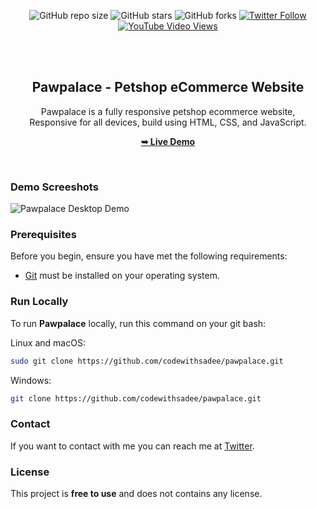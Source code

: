 <div align="center">
  
  ![GitHub repo size](https://img.shields.io/github/repo-size/codewithsadee/pawpalace)
  ![GitHub stars](https://img.shields.io/github/stars/codewithsadee/pawpalace?style=social)
  ![GitHub forks](https://img.shields.io/github/forks/codewithsadee/pawpalace?style=social)
[![Twitter Follow](https://img.shields.io/twitter/follow/codewithsadee_?style=social)](https://twitter.com/intent/follow?screen_name=codewithsadee_)
  [![YouTube Video Views](https://img.shields.io/youtube/views/xOCeFuhDocA?style=social)](https://youtu.be/xOCeFuhDocA)

  <br />
  <br />

  <h2 align="center">Pawpalace - Petshop eCommerce Website</h2>

  Pawpalace is a fully responsive petshop ecommerce website, <br />Responsive for all devices, build using HTML, CSS, and JavaScript.

  <a href="https://codewithsadee.github.io/pawpalace/"><strong>➥ Live Demo</strong></a>

</div>

<br />

### Demo Screeshots

![Pawpalace Desktop Demo](./readme-images/desktop.png "Desktop Demo")

### Prerequisites

Before you begin, ensure you have met the following requirements:

* [Git](https://git-scm.com/downloads "Download Git") must be installed on your operating system.

### Run Locally

To run **Pawpalace** locally, run this command on your git bash:

Linux and macOS:

```bash
sudo git clone https://github.com/codewithsadee/pawpalace.git
```

Windows:

```bash
git clone https://github.com/codewithsadee/pawpalace.git
```

### Contact

If you want to contact with me you can reach me at [Twitter](https://www.twitter.com/codewithsadee).

### License

This project is **free to use** and does not contains any license.
